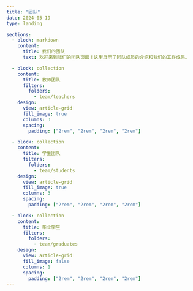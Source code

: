 ```yaml
---
title: "团队"
date: 2024-05-19
type: landing

sections:
  - block: markdown
    content:
      title: 我们的团队
      text: 欢迎来到我们的团队页面！这里展示了团队成员的介绍和我们的工作成果。

  - block: collection
    content:
      title: 教师团队
      filters:
        folders:
          - team/teachers
    design:
      view: article-grid
      fill_image: true
      columns: 3
      spacing:
        padding: ["2rem", "2rem", "2rem", "2rem"]

  - block: collection
    content:
      title: 学生团队
      filters:
        folders:
          - team/students
    design:
      view: article-grid
      fill_image: true
      columns: 3
      spacing:
        padding: ["2rem", "2rem", "2rem", "2rem"]

  - block: collection
    content:
      title: 毕业学生
      filters:
        folders:
          - team/graduates
    design:
      view: article-grid
      fill_image: false
      columns: 1
      spacing:
        padding: ["2rem", "2rem", "2rem", "2rem"]
---
```

